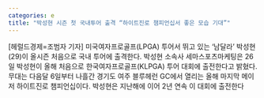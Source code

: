 ```yaml
---
categories: e
title: "박성현 시즌 첫 국내투어 출격 “하이트진로 챔피언십서 좋은 모습 기대”"
---
```

[헤럴드경제=조범자 기자] 미국여자프로골프(LPGA) 투어서 뛰고 있는 &lsquo;남달라&rsquo; 박성현(29)이 올시즌 처음으로 국내 투어에 출격한다. 박성현 소속사 세마스포츠마케팅은 26일 박성현이 올해 처음으로 한국여자프로골프(KLPGA) 투어 대회에 출전한다고 밝혔다. 무대는 다음달 6일부터 나흘간 경기도 여주 블루헤런 GC에서 열리는 올해 마지막 메이저 하이트진로 챔피언십이다. 박성현은 지난해에 이어 2년 연속 이 대회에 출전한다